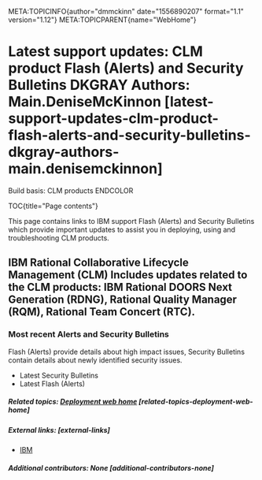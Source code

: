 META:TOPICINFO{author="dmmckinn" date="1556890207" format="1.1"
version="1.12"} META:TOPICPARENT{name="WebHome"}

# Latest support updates: CLM product Flash (Alerts) and Security Bulletins DKGRAY Authors: Main.DeniseMcKinnon [latest-support-updates-clm-product-flash-alerts-and-security-bulletins-dkgray-authors-main.denisemckinnon]

Build basis: CLM products ENDCOLOR

TOC{title="Page contents"}

This page contains links to IBM support Flash (Alerts) and Security
Bulletins which provide important updates to assist you in deploying,
using and troubleshooting CLM products.

## IBM Rational Collaborative Lifecycle Management (CLM) Includes updates related to the CLM products: IBM Rational DOORS Next Generation (RDNG), Rational Quality Manager (RQM), Rational Team Concert (RTC).

### Most recent Alerts and Security Bulletins

Flash (Alerts) provide details about high impact issues, Security
Bulletins contain details about newly identified security issues.

-    Latest Security Bulletins
-    Latest Flash (Alerts)

##### Related topics: [Deployment web home](DeploymentWebHome) [related-topics-deployment-web-home]

##### External links: [external-links]

-   [IBM](https://www.ibm.com)

##### Additional contributors: None [additional-contributors-none]
